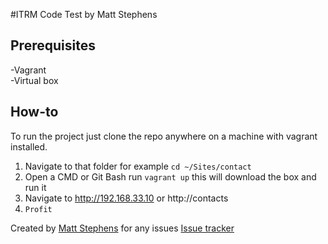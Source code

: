 #ITRM Code Test by Matt Stephens

## Prerequisites
-Vagrant  
-Virtual box

## How-to
To run the project just clone the repo anywhere on a machine with vagrant installed.  

1. Navigate to that folder for example `cd ~/Sites/contact`
2. Open a CMD or Git Bash run `vagrant up` this will download the box and run it
3. Navigate to http://192.168.33.10 or http://contacts
4. `Profit`

Created by [Matt Stephens](https://github.com/FluffyMatt) for any issues [Issue tracker](https://github.com/FluffyMatt/contact/issues)
